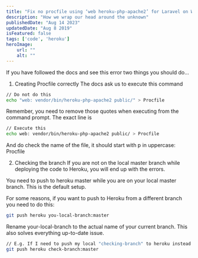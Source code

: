 ```yaml
---
title: "Fix no procfile using ‘web heroku-php-apache2’ for Laravel on Windows"
description: "How we wrap our head around the unknown"
publishedDate: "Aug 14 2023"
updatedDate: "Aug 8 2019"
isFeatured: false
tags: ['code', 'heroku']
heroImage:
    url: ""
    alt: ""
---
```


If you have followed the docs and see this error two things you should do…

1. Creating Procfile correctly
The docs ask us to execute this command

```bash
// Do not do this
echo "web: vendor/bin/heroku-php-apache2 public/" > Procfile

```

Remember, you need to remove those quotes when executing from the command prompt. The exact line is

```bash
// Execute this
echo web: vendor/bin/heroku-php-apache2 public/ > Procfile
```

And do check the name of the file, it should start with p in uppercase: Procfile

2. Checking the branch
If you are not on the local master branch while deploying the code to Heroku, you will end up with the errors.

You need to push to heroku master while you are on your local master branch. This is the default setup.

For some reasons, if you want to push to Heroku from a different branch you need to do this:

```bash
git push heroku you-local-branch:master
```

Rename your-local-branch to the actual name of your current branch. This also solves everything up-to-date issue.

```bash
// E.g. If I need to push my local "checking-branch" to heroku instead of master, I need to do:
git push heroku check-branch:master
```
